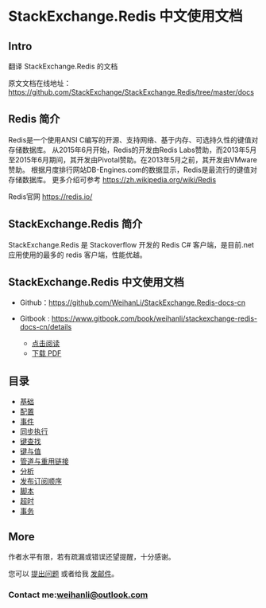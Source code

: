 # StackExchange.Redis 中文使用文档

## Intro
翻译 StackExchange.Redis 的文档

原文文档在线地址： <https://github.com/StackExchange/StackExchange.Redis/tree/master/docs>
 
## Redis 简介
Redis是一个使用ANSI C编写的开源、支持网络、基于内存、可选持久性的键值对存储数据库。
从2015年6月开始，Redis的开发由Redis Labs赞助，而2013年5月至2015年6月期间，其开发由Pivotal赞助。在2013年5月之前，其开发由VMware赞助。
根据月度排行网站DB-Engines.com的数据显示，Redis是最流行的键值对存储数据库。
更多介绍可参考 <https://zh.wikipedia.org/wiki/Redis>

Redis官网 <https://redis.io/>

## StackExchange.Redis 简介
StackExchange.Redis 是 Stackoverflow 开发的 Redis C# 客户端，是目前.net应用使用的最多的 redis 客户端，性能优越。

## StackExchange.Redis 中文使用文档
* Github：<https://github.com/WeihanLi/StackExchange.Redis-docs-cn>
* Gitbook : <https://www.gitbook.com/book/weihanli/stackexchange-redis-docs-cn/details>   

  - [点击阅读](https://weihanli.gitbooks.io/stackexchange-redis-docs-cn/)  
  - [下载 PDF](https://www.gitbook.com/download/pdf/book/weihanli/stackexchange-redis-docs-cn)


## 目录

- [基础](Basics.md)
- [配置](Configuration.md)
- [事件](Events.md)
- [同步执行](ExecSync.md)
- [键查找](KeysScan.md)
- [键与值](KeysValues.md)
- [管道与重用链接](PipelinesMultiplexers.md)
- [分析](Profiling.md)
- [发布订阅顺序](PubSubOrder.md)
- [脚本](Scripting.md)
- [超时](Timeouts.md)
- [事务](Transactions.md)

## More
作者水平有限，若有疏漏或错误还望提醒，十分感谢。

您可以 [提出问题](https://github.com/WeihanLi/StackExchange.Redis-docs-cn/issues/new) 或者给我 [发邮件](mailto:weihanli@outlook.com)。

### Contact me:<weihanli@outlook.com>
